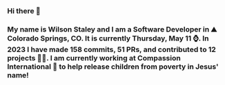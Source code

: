 ### Hi there 👋

### My name is Wilson Staley and I am a Software Developer in ⛰ Colorado Springs, CO.  It is currently Thursday, May 11 ⌚. In 2023 I have made 158 commits, 51 PRs, and contributed to 12 projects 👨‍💻. I am currently working at Compassion International 🏢 to help release children from poverty in Jesus' name!